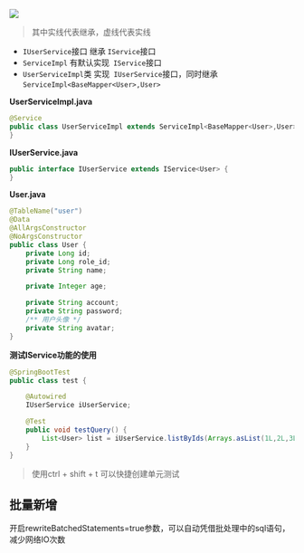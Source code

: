 ![](http://file.cfd.hhblog.top//myPicture/20250101224228.png)
> 其中实线代表继承，虚线代表实线

- `IUserService`接口 继承 `IService`接口  
- `ServiceImpl` 有默认实现` IService`接口  
- `UserServiceImpl`类 实现` IUserService`接口，同时继承 `ServiceImpl<BaseMapper<User>,User>`

**UserServiceImpl.java**

```java
@Service
public class UserServiceImpl extends ServiceImpl<BaseMapper<User>,User> implements IUserService {
}

```

**IUserService.java**

```java
public interface IUserService extends IService<User> {  
}
```

**User.java**

```java
@TableName("user")
@Data
@AllArgsConstructor
@NoArgsConstructor
public class User {
    private Long id;
    private Long role_id;
    private String name;

    private Integer age;

    private String account;
    private String password;
    /** 用户头像 */
    private String avatar;
}
```

**测试IService功能的使用**

```java
@SpringBootTest
public class test {

    @Autowired
    IUserService iUserService;

    @Test
    public void testQuery() {
        List<User> list = iUserService.listByIds(Arrays.asList(1L,2L,3L));
    }
}
```

> 使用ctrl + shift + t 可以快捷创建单元测试

## 批量新增
开启rewriteBatchedStatements=true参数，可以自动凭借批处理中的sql语句，减少网络IO次数